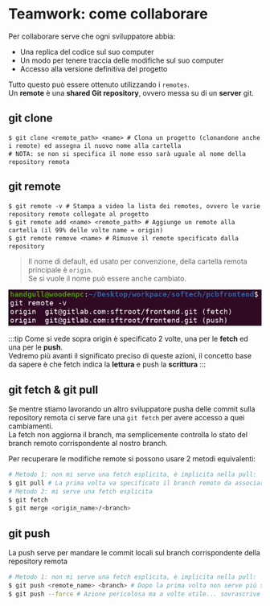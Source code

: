 # Teamwork: come collaborare
Per collaborare serve che ogni sviluppatore abbia:
- Una replica del codice sul suo computer
- Un modo per tenere traccia delle modifiche sul suo computer
- Accesso alla versione definitiva del progetto

Tutto questo può essere ottenuto utilizzando i `remotes`.<br>
Un **remote** è una **shared Git repository**, ovvero messa su di un **server** git.

## git clone
```sh{2}
$ git clone <remote_path> <name> # Clona un progetto (clonandone anche i remote) ed assegna il nuovo nome alla cartella
# NOTA: se non si specifica il nome esso sarà uguale al nome della repository remota
```

## git remote
```sh{2}
$ git remote -v # Stampa a video la lista dei remotes, ovvero le varie repository remote collegate al progetto
$ git remote add <name> <remote_path> # Aggiunge un remote alla cartella (il 99% delle volte name = origin)
$ git remote remove <name> # Rimuove il remote specificato dalla repository
```
> Il nome di default, ed usato per convenzione, della cartella remota principale è `origin`.<br>
Se si vuole il nome può essere anche cambiato.

![git-screenshot-09](../assets/git-screenshot-09.png)

:::tip
Come si vede sopra origin è specificato 2 volte, una per le **fetch** ed una per le **push**.<br>
Vedremo più avanti il significato preciso di queste azioni, il concetto base da sapere è che fetch indica la **lettura** e push la **scrittura**
:::

## git fetch & git pull
Se mentre stiamo lavorando un altro sviluppatore pusha delle commit sulla repository remota ci serve fare una `git fetch` per avere accesso a quei cambiamenti.<br>
La fetch non aggiorna il branch, ma semplicemente controlla lo stato del branch remoto corrispondente al nostro branch.<br>

Per recuperare le modifiche remote si possono usare 2 metodi equivalenti:
```sh
# Metodo 1: non mi serve una fetch esplicita, è implicita nella pull:
$ git pull # La prima volta va specificato il branch remoto da associare al nostro branch (es. git pull origin master)
# Metodo 2: mi serve una fetch esplicita
$ git fetch
$ git merge <origin_name>/<branch>
```

## git push
La push serve per mandare le commit locali sul branch corrispondente della repository remota
```sh
# Metodo 1: non mi serve una fetch esplicita, è implicita nella pull:
$ git push <remote_name> <branch> # Dopo la prima volta non serve più specificare remote e branch remoto
$ git push --force # Azione pericolosa ma a volte utile... sovrascrive il branch remoto fregandosene della situazione
```
